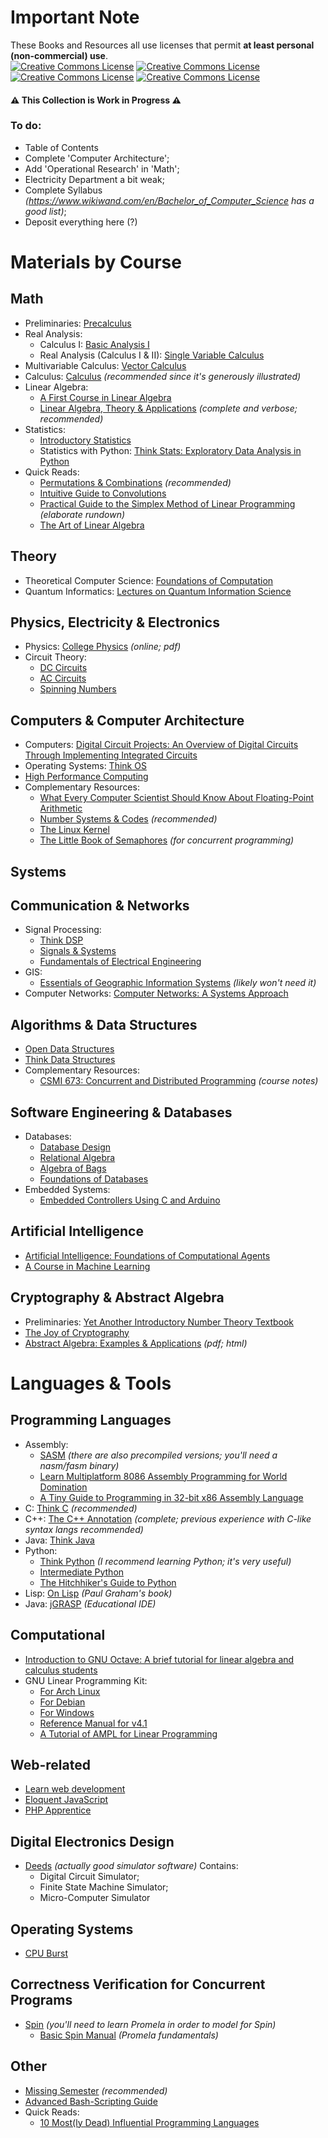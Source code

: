 # Important Note
These Books and Resources all use licenses that permit **at least personal (non-commercial) use**.  
<a rel="license" href="http://creativecommons.org/licenses/by-nc/4.0/"><img alt="Creative Commons License" style="border-width:0" src="https://i.creativecommons.org/l/by-nc/4.0/80x15.png" /></a>
<a rel="license" href="http://creativecommons.org/licenses/by/4.0/"><img alt="Creative Commons License" style="border-width:0" src="https://i.creativecommons.org/l/by/4.0/80x15.png" /></a>
<a rel="license" href="http://creativecommons.org/licenses/by-sa/4.0/"><img alt="Creative Commons License" style="border-width:0" src="https://i.creativecommons.org/l/by-sa/4.0/80x15.png" /></a>
<a rel="license" href="http://creativecommons.org/licenses/by-nc-sa/3.0/"><img alt="Creative Commons License" style="border-width:0" src="https://i.creativecommons.org/l/by-nc-sa/3.0/80x15.png" /></a>  
#### ⚠️ This Collection is Work in Progress ⚠️  
### To do:
* Table of Contents
* Complete 'Computer Architecture';
* Add 'Operational Research' in 'Math';
* Electricity Department a bit weak;
* Complete Syllabus *(https://www.wikiwand.com/en/Bachelor_of_Computer_Science has a good list)*;
* Deposit everything here (?)
# Materials by Course
## Math
* Preliminaries: [Precalculus](https://www.stitz-zeager.com/szprecalculus07042013.pdf)
* Real Analysis:
  * Calculus I: [Basic Analysis I](https://www.jirka.org/ra/realanal.pdf)
  * Real Analysis (Calculus I & II): [Single Variable Calculus](https://www.whitman.edu/mathematics/calculus/calculus.pdf)
* Multivariable Calculus: [Vector Calculus](https://anton-petrunin.github.io/calc3book/calc3book.pdf)
* Calculus: [Calculus](https://ocw.mit.edu/ans7870/resources/Strang/Edited/Calculus/Calculus.pdf) *(recommended since it's generously illustrated)*
* Linear Algebra: 
  * [A First Course in Linear Algebra](http://linear.ups.edu/download/fcla-3.50-tablet.pdf)
  * [Linear Algebra, Theory & Applications](https://resources.saylor.org/wwwresources/archived/site/wp-content/uploads/2012/02/Linear-Algebra-Kuttler-1-30-11-OTC.pdf) *(complete and verbose; recommended)*
* Statistics:
  * [Introductory Statistics](https://saylordotorg.github.io/text_introductory-statistics/)
  * Statistics with Python: [Think Stats: Exploratory Data Analysis in Python](http://greenteapress.com/thinkstats2/html/index.html)
* Quick Reads:
  * [Permutations & Combinations](https://math.berkeley.edu/~arash/55/6_3.pdf) *(recommended)*
  * [Intuitive Guide to Convolutions](https://betterexplained.com/articles/intuitive-convolution/)
  * [Practical Guide to the Simplex Method of Linear Programming](http://math.jacobs-university.de/oliver/teaching/iub/spring2007/cps102/handouts/linear-programming.pdf) *(elaborate rundown)*
  * [The Art of Linear Algebra](https://raw.githubusercontent.com/kenjihiranabe/The-Art-of-Linear-Algebra/main/The-Art-of-Linear-Algebra.pdf)
## Theory
* Theoretical Computer Science: [Foundations of Computation](http://math.hws.edu/FoundationsOfComputation/FoundationsOfComputation_2.3.2_6x9.pdf)
* Quantum Informatics: [Lectures on Quantum Information Science](https://thosgood.com/quantum-info/book/)
## Physics, Electricity & Electronics
* Physics: [College Physics](https://openstax.org/details/books/college-physics) *(online; pdf)*
* Circuit Theory:
  * [DC Circuits](https://shareok.org/bitstream/handle/11244/52245/DC%20Circuits,%201st%20Edition%20-%20Davis,%202016.pdf?sequence=17)
  * [AC Circuits](https://open.umn.edu/opentextbooks/formats/807)
  * [Spinning Numbers](https://spinningnumbers.org/)
## Computers & Computer Architecture
* Computers: [Digital Circuit Projects: An Overview of Digital Circuits Through Implementing Integrated Circuits](https://cupola.gettysburg.edu/cgi/viewcontent.cgi?article=1000&context=oer)
* Operating Systems: [Think OS](https://greenteapress.com/wp/think-os/)
* [High Performance Computing](https://cnx.org/exports/bb821554-7f76-44b1-89e7-8a2a759d1347@5.2.pdf/high-performance-computing-5.2.pdf)
* Complementary Resources:
  * [What Every Computer Scientist Should Know About Floating-Point Arithmetic](https://docs.oracle.com/cd/E19957-01/806-3568/ncg_goldberg.html)
  * [Number Systems & Codes](https://ocw.mit.edu/courses/aeronautics-and-astronautics/16-01-unified-engineering-i-ii-iii-iv-fall-2005-spring-2006/comps-programming/number_systems.pdf) *(recommended)*
  * [The Linux Kernel](https://tldp.org/LDP/tlk/tlk.html)  
  * [The Little Book of Semaphores](https://greenteapress.com/wp/semaphores/) *(for concurrent programming)*
## Systems

## Communication & Networks
* Signal Processing:
  * [Think DSP](http://greenteapress.com/thinkdsp/thinkdsp.pdf)
  * [Signals & Systems](https://ocw.mit.edu/courses/electrical-engineering-and-computer-science/6-003-signals-and-systems-fall-2011/lecture-notes/)
  * [Fundamentals of Electrical Engineering](https://cnx.org/exports/778e36af-4c21-4ef7-9c02-dae860eb7d14@9.72.pdf/fundamentals-of-electrical-engineering-i-9.72.pdf)
* GIS:
  * [Essentials of Geographic Information Systems](https://saylordotorg.github.io/text_essentials-of-geographic-information-systems/) *(likely won't need it)*
* Computer Networks: [Computer Networks: A Systems Approach](https://book.systemsapproach.org/)
## Algorithms & Data Structures
* [Open Data Structures](https://www.aupress.ca/app/uploads/120226_99Z_Morin_2013-Open_Data_Structures.pdf)
* [Think Data Structures](http://greenteapress.com/thinkdast/thinkdast.pdf)
* Complementary Resources:
  * [CSMI 673: Concurrent and Distributed Programming](https://cs.lmu.edu/~ray/classes/cdp/) *(course notes)*
## Software Engineering & Databases
* Databases:
  * [Database Design](https://web.archive.org/web/20190326200142/http://en.tekstenuitleg.net/articles/software/database-design-tutorial/intro.html)
  * [Relational Algebra](http://pages.cs.wisc.edu/~dbbook/openAccess/firstEdition/slides/pdfslides/mod3l1.pdf)
  * [Algebra of Bags](http://infolab.stanford.edu/~ullman/fcdb/aut07/slides/ra.pdf)
  * [Foundations of Databases](http://webdam.inria.fr/Alice/)
* Embedded Systems:
  * [Embedded Controllers Using C and Arduino](http://www.dissidents.com/resources/EmbeddedControllers.pdf)
## Artificial Intelligence
* [Artificial Intelligence: Foundations of Computational Agents](https://artint.info/2e/index.html)
* [A Course in Machine Learning](http://ciml.info/)
## Cryptography & Abstract Algebra
* Preliminaries: [Yet Another Introductory Number Theory Textbook](https://www.poritz.net/jonathan/share/yaintt.pdf)
* [The Joy of Cryptography](https://web.engr.oregonstate.edu/~rosulekm/crypto/)
* [Abstract Algebra: Examples & Applications](http://abstractalgebra.altervista.org/index.html) *(pdf; html)*
# Languages & Tools
## Programming Languages
* Assembly:
  * [SASM](https://dman95.github.io/SASM/english.html) *(there are also precompiled versions; you'll need a nasm/fasm binary)*
  * [Learn Multiplatform 8086 Assembly Programming for World Domination](https://www.chibialiens.com/8086/)
  * [A Tiny Guide to Programming in 32-bit x86 Assembly Language](https://cs.dartmouth.edu/~sergey/cs258/tiny-guide-to-x86-assembly.pdf)
* C: [Think C](https://raw.githubusercontent.com/tscheffl/ThinkC/master/PDF/Think-C.pdf) *(recommended)*
* C++: [The C++ Annotation](http://www.icce.rug.nl/documents/cplusplus/) *(complete; previous experience with C-like syntax langs recommended)*
* Java: [Think Java](https://greenteapress.com/wp/think-java/)
* Python:  
  * [Think Python](http://www.greenteapress.com/thinkpython/thinkpython.pdf) *(I recommend learning Python; it's very useful)*  
  * [Intermediate Python](https://book.pythontips.com/en/latest/)
  * [The Hitchhiker's Guide to Python](https://docs.python-guide.org/)
* Lisp: [On Lisp](http://www.paulgraham.com/onlisp.html) *(Paul Graham's book)*
* Java: [jGRASP](https://www.jgrasp.org/index.html) *(Educational IDE)*
## Computational
* [Introduction to GNU Octave: A brief tutorial for linear algebra and calculus students](http://www.wcc.vccs.edu/sites/default/files/Introduction-to-GNU-Octave.pdf)
* GNU Linear Programming Kit:  
  * [For Arch Linux](https://archlinux.org/packages/extra/x86_64/glpk/)
  * [For Debian](https://salsa.debian.org/science-team/glpk)
  * [For Windows](http://gnuwin32.sourceforge.net/packages/glpk.htm)
  * [Reference Manual for v4.1](https://www.math.ucdavis.edu/~mkoeppe/lehre/opt1-2003/glpk-refman.pdf)
  * [A Tutorial of AMPL for Linear Programming](https://www.cs.uic.edu/~hjin/files/ampl_tutorial.pdf)
## Web-related
* [Learn web development](https://developer.mozilla.org/en-US/docs/Learn)
* [Eloquent JavaScript](https://eloquentjavascript.net/)
* [PHP Apprentice](https://phpapprentice.com/)
## Digital Electronics Design
* [Deeds](https://www.digitalelectronicsdeeds.com/deeds.html) *(actually good simulator software)* Contains:
  * Digital Circuit Simulator;
  * Finite State Machine Simulator;
  * Micro-Computer Simulator
## Operating Systems
* [CPU Burst](http://cpuburst.com/)
## Correctness Verification for Concurrent Programs
* [Spin](https://spinroot.com/spin/Bin/) *(you'll need to learn Promela in order to model for Spin)*
  * [Basic Spin Manual](https://courses.cs.washington.edu/courses/csep590/03su/Lectures/Promela.html) *(Promela fundamentals)*
## Other
* [Missing Semester](https://www.youtube.com/playlist?list=PLyzOVJj3bHQuloKGG59rS43e29ro7I57J) *(recommended)*
* [Advanced Bash-Scripting Guide](https://tldp.org/LDP/abs/html/index.html)
* Quick Reads:
  * [10 Most(ly Dead) Influential Programming Languages](https://hillelwayne.com/post/influential-dead-languages/)
